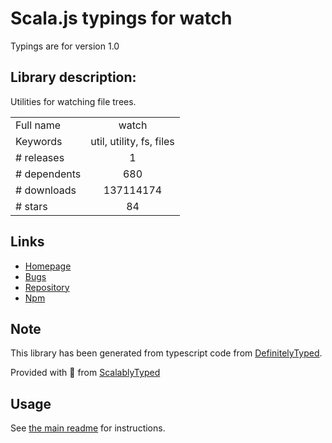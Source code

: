 
# Scala.js typings for watch

Typings are for version 1.0

## Library description:
Utilities for watching file trees.

|                    |                 |
| ------------------ | :-------------: |
| Full name          | watch |
| Keywords           | util, utility, fs, files |
| # releases         | 1 |
| # dependents       | 680 |
| # downloads        | 137114174 |
| # stars            | 84 |

## Links
- [Homepage](https://github.com/mikeal/watch)
- [Bugs](https://github.com/mikeal/watch/issues)
- [Repository](https://github.com/mikeal/watch)
- [Npm](https://www.npmjs.com/package/watch)
    


## Note
This library has been generated from typescript code from [DefinitelyTyped](https://definitelytyped.org).

Provided with :purple_heart: from [ScalablyTyped](https://github.com/oyvindberg/ScalablyTyped)

## Usage
See [the main readme](../../readme.md) for instructions.


